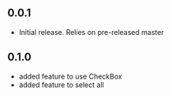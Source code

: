 ## 0.0.1

- Initial release. Relies on pre-released master

## 0.1.0
 
- added feature to use CheckBox
- added feature to select all
